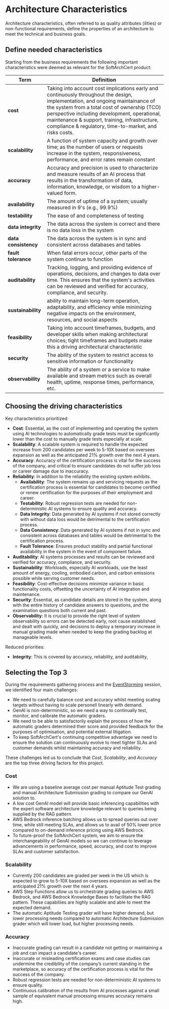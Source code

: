 # Architecture Characteristics

Architecture characteristics, often referred to as quality attributes (ilities) or non-functional requirements, define the properties of an architecture to meet the technical and business goals.

## Define needed characteristics

Starting from the business requirements the following important characteristics were deemed as relevant for the SoftArchCert product:

| **Term**             | **Definition**                                                                                                                                                                                                                                                                                                                             |
| -------------------- | ------------------------------------------------------------------------------------------------------------------------------------------------------------------------------------------------------------------------------------------------------------------------------------------------------------------------------------------ |
| **cost**             | Taking into account cost implications early and continuously throughout the design, implementation, and ongoing maintainance of the system from a total cost of ownership (TCO) perspective including development, operational, maintenance & support, training, infrastructure, compliance & regulatory, time-to-market, and risks costs. |
| **scalability**      | A function of system capacity and growth over time; as the number of users or requests increase in the system, responsiveness, performance, and error rates remain constant                                                                                                                                                                |
| **accuracy**         | Accuracy and precision is used to characterize and measure results of an AI process that results in the transformation of data, information, knowledge, or wisdom to a higher-valued form.                                                                                                                                                 |
| **availability**     | The amount of uptime of a system; usually measured in 9's (e.g., 99.9%)                                                                                                                                                                                                                                                                    |
| **testability**      | The ease of and completeness of testing                                                                                                                                                                                                                                                                                                    |
| **data integrity**   | The data across the system is correct and there is no data loss in the system                                                                                                                                                                                                                                                              |
| **data consistency** | The data across the system is in sync and consistent across databases and tables                                                                                                                                                                                                                                                           |
| **fault tolerance**  | When fatal errors occur, other parts of the system continue to function                                                                                                                                                                                                                                                                    |
| **auditability**     | Tracking, logging, and providing evidence of operations, decisions, and changes to data over time. This ensures that the system's activities can be reviewed and verified for accuracy, compliance, and security.                                                                                                                          |
| **sustainability**   | ability to maintain long-term operation, adaptability, and efficiency while minimizing negative impacts on the environment, resources, and social aspects                                                                                                                                                                                  |
| **feasibility**      | Taking into account timeframes, budgets, and developer skills when making architectural choices; tight timeframes and budgets make this a driving architectural characteristic                                                                                                                                                             |
| **security**         | The ability of the system to restrict access to sensitive information or functionality                                                                                                                                                                                                                                                     |
| **observability**    | The ability of a system or a service to make available and stream metrics such as overall health, uptime, response times, performance, etc.                                                                                                                                                                                                |

## Choosing the driving characteristics

Key characteristics prioritized:

- **Cost**: Essential, as the cost of implementing and operating the system using AI technologies to automatically grade tests must be signficantly lower than the cost to manually grade tests especially at scale.
- **Scalability**: A scalable system is required to handle the expected increase from 200 candidates per week to 5-10X based on oversees expansion as well as the anticipated 21% growth over the next 4 years.
- **Accuracy**: Accuracy of the certification process is vital for the success of the company, and critical to ensure candidates do not suffer job loss or career damage due to inaccuracy.
- **Reliability**: In addition to the reliability the existing system exhibits.
  - **Availability**: The system remains up and servicing requests as the certification process is essential for candidates to become certified or renew certification for the purposes of their employment and career.
  - **Testability**: Robust regression tests are needed for non-deterministic AI systems to ensure quality and accuracy.
  - **Data Integrity**: Data generated by AI systems if not stored correctly with without data loss would be detrimental to the certification process.
  - **Data Consistency**: Data generated by AI systems if not in sync and consistent across databases and tables would be detrimental to the certification process.
  - **Fault Tolerance**: Ensures product stability and partial functional availability in the system in the event of component failure.
- **Auditability**: AI systems processes and results can be reviewed and verified for accuracy, compliance, and security.
- **Sustainability**: Workloads, especially AI workloads, use the least amount of energy, cooling, embodied carbon, and carbon emissions possible while serving customer needs.
- **Feasibility**: Cost-effective decisions minimize variance in basic functionality costs, offsetting the uncertainty of AI integration and maintenance.
- **Security**: Essential, as candidate details are stored in the system, along with the entire history of candidate answers to questions, and the examination questions both current and past.
- **Observability**: It is crucial to provide the right level of system observability so errors can be detected early, root cause established and dealt with quickly, and decisions to deploy a temporary increase in manual grading made when needed to keep the grading backlog at manageable levels.

Reduced priorities:

- **Integrity**: This is covered by accuracy, reliability, and auditability,

## Selecting the Top 3

During the requirements gathering process and the [EventStorming](../Event%20Storming/event-storming.md) session, we identified four main challenges:

- We need to carefully balance cost and accuracy whilst meeting scaling targets without having to scale personell linearly with demand.
- GenAI is non-deterministic, so we need a way to continually test, monitor, and calibrate the automatic graders.
- We need to be able to satisfactorily explain the process of how the automatic graders determined their score and provided feedback for the purposes of optimisation, and potential external litigation.
- To keep SoftArchCert's continuing competitive advantage we need to ensure the solution can continuously evolve to meet tighter SLAs and customer demands whilst maintaining accuracy and reliability.

These challenges led us to conclude that _Cost_, _Scalability_, and _Accuracy_ are the top three driving factors for this project.

### Cost

- We are using a baseline average cost per manual Aptitude Test grading and manual Architecture Submission grading to compare our GenAI solution to.
- A low cost GenAI model will provide basic inferencing capabilities with the expert software architecture knowledge relevant to queries being supplied by the RAG pattern.
- AWS Bedrock inference batching allows us to spread queries out over time, while still meeting SLAs, and allows us to avail of 50% lower price compared to on-demand inference pricing using AWS Bedrock.
- To future-proof the SoftArchCert system, we aim to ensure the interchangeability of GenAI models so we can continue to leverage advancements in performance, speed, accuracy, and cost to improve SLAs and customer satisfaction.

### Scalability

- Currently 200 candidates are graded per week in the US which is expected to grow to 5-10X based on oversees expansion as well as the anticipated 21% growth over the next 4 years.
- AWS Step Functions allow us to orchestrate grading queries to AWS Bedrock, and AWS Bedrock Knowledge Bases to facilitate the RAG pattern. These capabiliies are highly scalable and able to meet the expected demand.
- The automatic Aptitude Testing grader will have higher demand, but lower processing needs compared to automatic Architecture Submission grader which will lower load, but higher processing needs.

### Accuracy

- Inaccurate grading can result in a candidate not getting or maintaining a job and can impact a candidate's career.
- Inaccurate or misleading certification exams and case studies can undermine the credibility of the company’s current standing in the marketplace, so accuracy of the certification process is vital for the success of the company.
- Robust regression tests are needed for non-deterministic AI systems to ensure quality.
- Continuous calibration of the results from AI processes against a small sample of equivalent manual processing ensures accuracy remains high.
